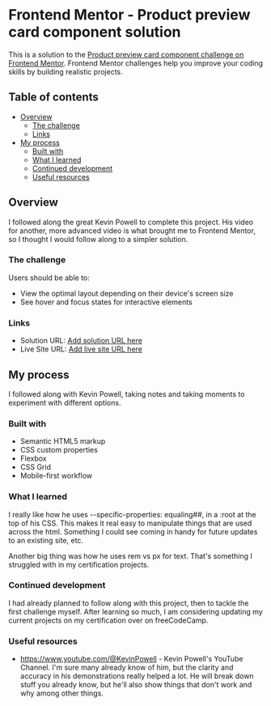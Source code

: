 # Frontend Mentor - Product preview card component solution

This is a solution to the [Product preview card component challenge on Frontend Mentor](https://www.frontendmentor.io/challenges/product-preview-card-component-GO7UmttRfa). Frontend Mentor challenges help you improve your coding skills by building realistic projects. 

## Table of contents

- [Overview](#overview)
  - [The challenge](#the-challenge)
  - [Links](#links)
- [My process](#my-process)
  - [Built with](#built-with)
  - [What I learned](#what-i-learned)
  - [Continued development](#continued-development)
  - [Useful resources](#useful-resources)

## Overview
I followed along the great Kevin Powell to complete this project. His video for another, more advanced video is what brought me to Frontend Mentor, so I thought I would follow along to a simpler solution.

### The challenge

Users should be able to:

- View the optimal layout depending on their device's screen size
- See hover and focus states for interactive elements

### Links

- Solution URL: [Add solution URL here](https://your-solution-url.com)
- Live Site URL: [Add live site URL here](https://your-live-site-url.com)

## My process
I followed along with Kevin Powell, taking notes and taking moments to experiment with different options.

### Built with

- Semantic HTML5 markup
- CSS custom properties
- Flexbox
- CSS Grid
- Mobile-first workflow

### What I learned

I really like how he uses --specific-properties: equaling##, in a :root at the top of his CSS. This makes it real easy to manipulate things that are used across the html. Something I could see coming in handy for future updates to an existing site, etc. 

Another big thing was how he uses rem vs px for text. That's something I struggled with in my certification projects.

### Continued development

I had already planned to follow along with this project, then to tackle the first challenge myself. After learning so much, I am considering updating my current projects on my certification over on freeCodeCamp. 

### Useful resources

- https://www.youtube.com/@KevinPowell - Kevin Powell's YouTube Channel.
I'm sure many already know of him, but the clarity and accuracy in his demonstrations really helped a lot. He will break down stuff you already know, but he'll also show things that don't work and why among other things.